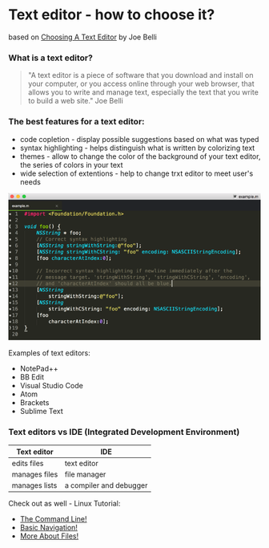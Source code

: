 # Text editor - how to choose it?
based on [Choosing A Text Editor](https://medium.com/@theoldercoder/choosing-a-text-editor-3e56f71bd636) by Joe Belli

### What is a text editor?

> "A text editor is a piece of software that you download and install on your computer, or you access online through your web browser, that allows you to write and manage text, especially the text that you write to build a web site." Joe Belli


### The best features for a text editor:
+ code copletion - display possible suggestions based on what was typed
+ syntax highlighting - helps distinguish what is written by colorizing text
+ themes - allow to change the color of the background of your text editor, the series of colors in your text
+ wide selection of extentions - help to change trxt editor to meet user's needs


![Syntax highlighting](high.png)

Examples of text editors: 
+ NotePad++
+ BB Edit
+ Visual Studio Code
+ Atom
+ Brackets
+ Sublime Text

### Text editors vs IDE (Integrated Development Environment)

Text editor| IDE
------------ | -------------
edits files  | text editor 
manages files | file manager
manages lists | a compiler and debugger


Check out as well - Linux Tutorial: 
- [The Command Line!](https://ryanstutorials.net/linuxtutorial/commandline.php)
- [Basic Navigation!](https://ryanstutorials.net/linuxtutorial/navigation.php)
- [More About Files!](https://ryanstutorials.net/linuxtutorial/aboutfiles.php)

